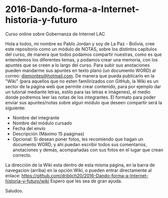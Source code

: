 # 2016-Dando-forma-a-Internet-historia-y-futuro
Curso online sobre Gobernanza de Internet LAC

Hola a todos, mi nombre es Pablo Jordan y soy de La Paz - Bolivia, cree este repositorio como un módulo de NOTAS, sobre 
los distintos capítulos del curso, de manera que todos podamos compartir nuestras, como es que entendemos 
los diferentes temas, y podamos crear una memoria, con los apuntes que se creen a lo largo del curso.
Para subir sus anotaciones pueden mandarme sus apuntes en texto plano (un documento WORD) al correo: diemontes@hotmail.com. De manera que pueda publicarlo en la "Wiki" (para aquellos que no esten familirizados con GitHub, la Wiki es un sector de la página web que permite crear contenido, para por ejemplo dar un tutorial mediante letras, estilo para las letras e imágenes), el medio donde podremos leer las notas de los integrantes. El formato para poder enviar sus apuntes/notas sobre algun módulo que deseen compartir será la siguiente:

- Nombre del integrante
- Nombre del módulo cursado
- Fecha del envío
- Descripción (Máximo 15 paáginas)
- Opcional: Si desean poner fotos, les recomiendo que hagan un documento WORD, y ahi puedan escribir
todos sus comentarios, anotaciones y demás, acompañadas con sus fotos en el lugar que crean correcto.

La dirección de la Wiki esta dentro de esta misma página, en la barra de navegacion (arriba) en la opción Wiki, o pueden entrar directamente al enlace: 
https://github.com/driblich20/2016-Dando-forma-a-Internet-historia-y-futuro/wiki
Espero que les sea de gran ayuda. 

Saludos.
